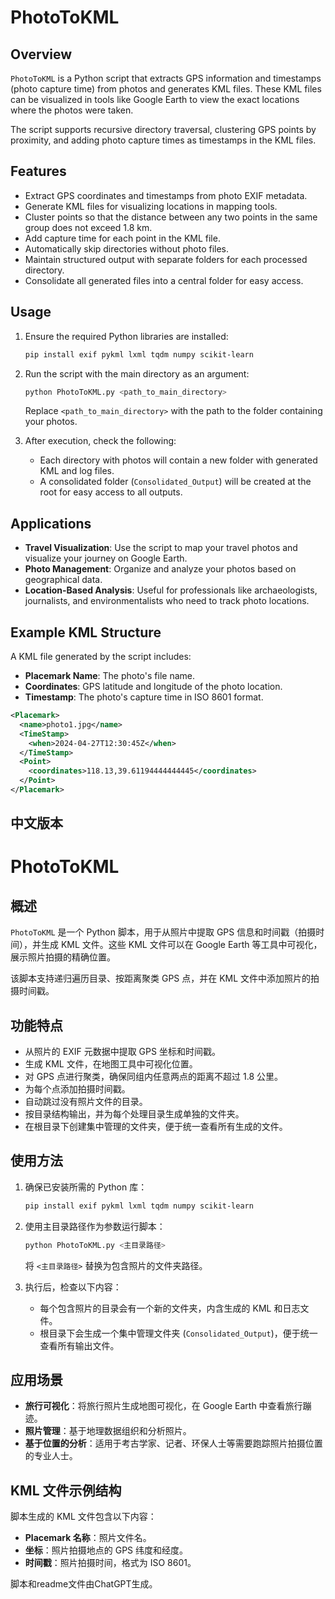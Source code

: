 # PhotoToKML

## Overview
`PhotoToKML` is a Python script that extracts GPS information and timestamps (photo capture time) from photos and generates KML files. These KML files can be visualized in tools like Google Earth to view the exact locations where the photos were taken.

The script supports recursive directory traversal, clustering GPS points by proximity, and adding photo capture times as timestamps in the KML files.

## Features
- Extract GPS coordinates and timestamps from photo EXIF metadata.
- Generate KML files for visualizing locations in mapping tools.
- Cluster points so that the distance between any two points in the same group does not exceed 1.8 km.
- Add capture time for each point in the KML file.
- Automatically skip directories without photo files.
- Maintain structured output with separate folders for each processed directory.
- Consolidate all generated files into a central folder for easy access.

## Usage
1. Ensure the required Python libraries are installed:
   ```bash
   pip install exif pykml lxml tqdm numpy scikit-learn
   ```

2. Run the script with the main directory as an argument:
   ```bash
   python PhotoToKML.py <path_to_main_directory>
   ```

   Replace `<path_to_main_directory>` with the path to the folder containing your photos.

3. After execution, check the following:
   - Each directory with photos will contain a new folder with generated KML and log files.
   - A consolidated folder (`Consolidated_Output`) will be created at the root for easy access to all outputs.

## Applications
- **Travel Visualization**: Use the script to map your travel photos and visualize your journey on Google Earth.
- **Photo Management**: Organize and analyze your photos based on geographical data.
- **Location-Based Analysis**: Useful for professionals like archaeologists, journalists, and environmentalists who need to track photo locations.

## Example KML Structure
A KML file generated by the script includes:
- **Placemark Name**: The photo's file name.
- **Coordinates**: GPS latitude and longitude of the photo location.
- **Timestamp**: The photo's capture time in ISO 8601 format.

```xml
<Placemark>
  <name>photo1.jpg</name>
  <TimeStamp>
    <when>2024-04-27T12:30:45Z</when>
  </TimeStamp>
  <Point>
    <coordinates>118.13,39.61194444444445</coordinates>
  </Point>
</Placemark>
```

## 中文版本

# PhotoToKML

## 概述
`PhotoToKML` 是一个 Python 脚本，用于从照片中提取 GPS 信息和时间戳（拍摄时间），并生成 KML 文件。这些 KML 文件可以在 Google Earth 等工具中可视化，展示照片拍摄的精确位置。

该脚本支持递归遍历目录、按距离聚类 GPS 点，并在 KML 文件中添加照片的拍摄时间戳。

## 功能特点
- 从照片的 EXIF 元数据中提取 GPS 坐标和时间戳。
- 生成 KML 文件，在地图工具中可视化位置。
- 对 GPS 点进行聚类，确保同组内任意两点的距离不超过 1.8 公里。
- 为每个点添加拍摄时间戳。
- 自动跳过没有照片文件的目录。
- 按目录结构输出，并为每个处理目录生成单独的文件夹。
- 在根目录下创建集中管理的文件夹，便于统一查看所有生成的文件。

## 使用方法
1. 确保已安装所需的 Python 库：
   ```bash
   pip install exif pykml lxml tqdm numpy scikit-learn
   ```

2. 使用主目录路径作为参数运行脚本：
   ```bash
   python PhotoToKML.py <主目录路径>
   ```

   将 `<主目录路径>` 替换为包含照片的文件夹路径。

3. 执行后，检查以下内容：
   - 每个包含照片的目录会有一个新的文件夹，内含生成的 KML 和日志文件。
   - 根目录下会生成一个集中管理文件夹 (`Consolidated_Output`)，便于统一查看所有输出文件。

## 应用场景
- **旅行可视化**：将旅行照片生成地图可视化，在 Google Earth 中查看旅行蹦迹。
- **照片管理**：基于地理数据组织和分析照片。
- **基于位置的分析**：适用于考古学家、记者、环保人士等需要跑踪照片拍摄位置的专业人士。

## KML 文件示例结构
脚本生成的 KML 文件包含以下内容：
- **Placemark 名称**：照片文件名。
- **坐标**：照片拍摄地点的 GPS 纬度和经度。
- **时间戳**：照片拍摄时间，格式为 ISO 8601。

脚本和readme文件由ChatGPT生成。
